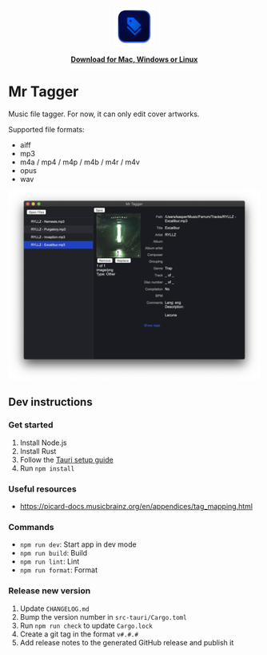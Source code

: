 <p align="center">
  <img src="./assets/Logo 1024.png" width="80">
</p>
<p align="center">
  <a href="https://github.com/probablykasper/mr-tagger/releases"><b>Download for Mac, Windows or Linux</b></a>
</p>

# Mr Tagger

Music file tagger. For now, it can only edit cover artworks.

Supported file formats:
- aiff
- mp3
- m4a / mp4 / m4p / m4b / m4r / m4v
- opus
- wav

![Screenshot](assets/screenshot.png)

## Dev instructions

### Get started

1. Install Node.js
2. Install Rust
3. Follow the [Tauri setup guide](https://tauri.studio/en/docs/getting-started/intro)
4. Run `npm install`

### Useful resources
- https://picard-docs.musicbrainz.org/en/appendices/tag_mapping.html

### Commands
- `npm run dev`: Start app in dev mode
- `npm run build`: Build
- `npm run lint`: Lint
- `npm run format`: Format

### Release new version
1. Update `CHANGELOG.md`
2. Bump the version number in `src-tauri/Cargo.toml`
3. Run `npm run check` to update `Cargo.lock`
4. Create a git tag in the format `v#.#.#`
5. Add release notes to the generated GitHub release and publish it
